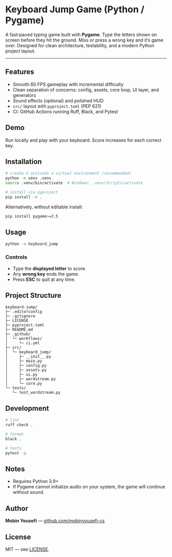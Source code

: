 # Keyboard Jump Game (Python / Pygame)

A fast‑paced typing game built with **Pygame**. Type the letters shown on screen before they hit the ground. Miss or press a wrong key and it’s game over. Designed for clean architecture, testability, and a modern Python project layout.

---

## Features
- Smooth 60 FPS gameplay with incremental difficulty
- Clean separation of concerns: config, assets, core loop, UI layer, and generators
- Sound effects (optional) and polished HUD
- `src/` layout with `pyproject.toml` (PEP 621)
- CI: GitHub Actions running Ruff, Black, and Pytest

## Demo
Run locally and play with your keyboard. Score increases for each correct key.

## Installation
```bash
# create & activate a virtual environment (recommended)
python -m venv .venv
source .venv/bin/activate  # Windows: .venv\Scripts\activate

# install via pyproject
pip install -e .
```

Alternatively, without editable install:
```bash
pip install pygame>=2.5
```

## Usage
```bash
python -m keyboard_jump
```

### Controls
- Type the **displayed letter** to score.
- Any **wrong key** ends the game.
- Press **ESC** to quit at any time.

## Project Structure
```
keyboard-jump/
├─ .editorconfig
├─ .gitignore
├─ LICENSE
├─ pyproject.toml
├─ README.md
├─ .github/
│  └─ workflows/
│     └─ ci.yml
├─ src/
│  └─ keyboard_jump/
│     ├─ __init__.py
│     ├─ main.py
│     ├─ config.py
│     ├─ assets.py
│     ├─ ui.py
│     ├─ wordstream.py
│     └─ core.py
└─ tests/
   └─ test_wordstream.py
```

## Development
```bash
# lint
ruff check .

# format
black .

# tests
pytest -q
```

## Notes
- Requires Python 3.9+
- If Pygame cannot initialize audio on your system, the game will continue without sound.

## Author
**Mobin Yousefi** — [github.com/mobinyousefi-cs](https://github.com/mobinyousefi-cs)

## License
MIT — see [LICENSE](LICENSE).

